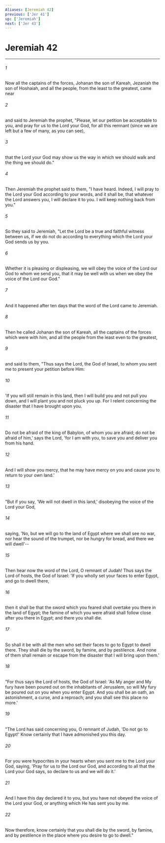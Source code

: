 ```yaml
---
Aliases: [Jeremiah 42]
previous: ['Jer 41']
up: ['Jeremiah']
next: ['Jer 43']
---
```

# Jeremiah 42

***


###### 1 
Now all the captains of the forces, Johanan the son of Kareah, Jezaniah the son of Hoshaiah, and all the people, from the least to the greatest, came near 

###### 2 
and said to Jeremiah the prophet, "Please, let our petition be acceptable to you, and pray for us to the Lord your God, for all this remnant (since we are left but a few of many, as you can see), 

###### 3 
that the Lord your God may show us the way in which we should walk and the thing we should do." 

###### 4 
Then Jeremiah the prophet said to them, "I have heard. Indeed, I will pray to the Lord your God according to your words, and it shall be, that whatever the Lord answers you, I will declare it to you. I will keep nothing back from you." 

###### 5 
So they said to Jeremiah, "Let the Lord be a true and faithful witness between us, if we do not do according to everything which the Lord your God sends us by you. 

###### 6 
Whether it is pleasing or displeasing, we will obey the voice of the Lord our God to whom we send you, that it may be well with us when we obey the voice of the Lord our God." 

###### 7 
And it happened after ten days that the word of the Lord came to Jeremiah. 

###### 8 
Then he called Johanan the son of Kareah, all the captains of the forces which were with him, and all the people from the least even to the greatest, 

###### 9 
and said to them, "Thus says the Lord, the God of Israel, to whom you sent me to present your petition before Him: 

###### 10 
'If you will still remain in this land, then I will build you and not pull you down, and I will plant you and not pluck you up. For I relent concerning the disaster that I have brought upon you. 

###### 11 
Do not be afraid of the king of Babylon, of whom you are afraid; do not be afraid of him,' says the Lord, 'for I am with you, to save you and deliver you from his hand. 

###### 12 
And I will show you mercy, that he may have mercy on you and cause you to return to your own land.' 

###### 13 
"But if you say, 'We will not dwell in this land,' disobeying the voice of the Lord your God, 

###### 14 
saying, 'No, but we will go to the land of Egypt where we shall see no war, nor hear the sound of the trumpet, nor be hungry for bread, and there we will dwell'-- 

###### 15 
Then hear now the word of the Lord, O remnant of Judah! Thus says the Lord of hosts, the God of Israel: 'If you wholly set your faces to enter Egypt, and go to dwell there, 

###### 16 
then it shall be that the sword which you feared shall overtake you there in the land of Egypt; the famine of which you were afraid shall follow close after you there in Egypt; and there you shall die. 

###### 17 
So shall it be with all the men who set their faces to go to Egypt to dwell there. They shall die by the sword, by famine, and by pestilence. And none of them shall remain or escape from the disaster that I will bring upon them.' 

###### 18 
"For thus says the Lord of hosts, the God of Israel: 'As My anger and My fury have been poured out on the inhabitants of Jerusalem, so will My fury be poured out on you when you enter Egypt. And you shall be an oath, an astonishment, a curse, and a reproach; and you shall see this place no more.' 

###### 19 
"The Lord has said concerning you, O remnant of Judah, 'Do not go to Egypt!' Know certainly that I have admonished you this day. 

###### 20 
For you were hypocrites in your hearts when you sent me to the Lord your God, saying, 'Pray for us to the Lord our God, and according to all that the Lord your God says, so declare to us and we will do it.' 

###### 21 
And I have this day declared it to you, but you have not obeyed the voice of the Lord your God, or anything which He has sent you by me. 

###### 22 
Now therefore, know certainly that you shall die by the sword, by famine, and by pestilence in the place where you desire to go to dwell."
